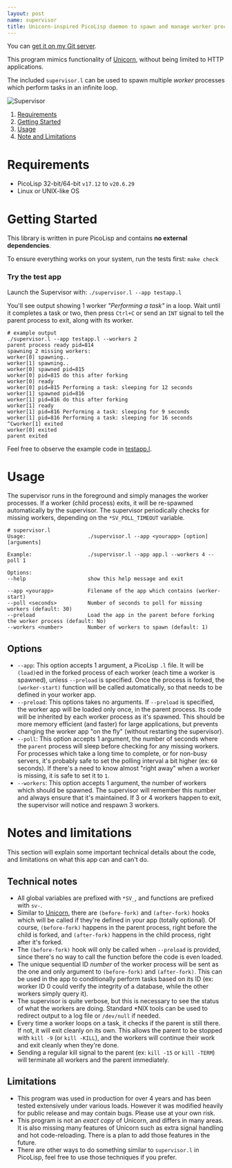 ```yaml
---
layout: post
name: supervisor
title: Unicorn-inspired PicoLisp daemon to spawn and manage worker processes
---
```


You can [get it on my Git server](https://git.a1w.ca/aw/picolisp-supervisor).

This program mimics functionality of [Unicorn](https://yhbt.net/unicorn/), without being limited to HTTP applications.

The included `supervisor.l` can be used to spawn multiple _worker_ processes which perform tasks in an infinite loop.

![Supervisor](https://user-images.githubusercontent.com/153401/85007713-68f87b80-b14b-11ea-840e-aed11b992a72.png)

  1. [Requirements](#requirements)
  2. [Getting Started](#getting-started)
  3. [Usage](#usage)
  4. [Note and Limitations](#notes-and-limitations)

# Requirements

  * PicoLisp 32-bit/64-bit `v17.12` to `v20.6.29`
  * Linux or UNIX-like OS

# Getting Started

This library is written in pure PicoLisp and contains **no external dependencies**.

To ensure everything works on your system, run the tests first: `make check`

### Try the test app

Launch the Supervisor with: `./supervisor.l --app testapp.l`

You'll see output showing 1 worker _"Performing a task"_ in a loop. Wait until it completes a task or two, then press `Ctrl+C` or send an `INT` signal to tell the parent process to exit, along with its worker.

```
# example output
./supervisor.l --app testapp.l --workers 2
parent process ready pid=814
spawning 2 missing workers:
worker[0] spawning..
worker[1] spawning..
worker[0] spawned pid=815
worker[0] pid=815 do this after forking
worker[0] ready
worker[0] pid=815 Performing a task: sleeping for 12 seconds
worker[1] spawned pid=816
worker[1] pid=816 do this after forking
worker[1] ready
worker[1] pid=816 Performing a task: sleeping for 9 seconds
worker[1] pid=816 Performing a task: sleeping for 16 seconds
^Cworker[1] exited
worker[0] exited
parent exited
```

Feel free to observe the example code in [testapp.l](testapp.l).

# Usage

The supervisor runs in the foreground and simply manages the worker processes. If a worker (child process) exits, it will be re-spawned automatically by the supervisor. The supervisor periodically checks for missing workers, depending on the `*SV_POLL_TIMEOUT` variable.

```
# supervisor.l
Usage:                    ./supervisor.l --app <yourapp> [option] [arguments]

Example:                  ./supervisor.l --app app.l --workers 4 --poll 1

Options:
--help                    show this help message and exit

--app <yourapp>           Filename of the app which contains (worker-start)
--poll <seconds>          Number of seconds to poll for missing workers (default: 30)
--preload                 Load the app in the parent before forking the worker process (default: No)
--workers <number>        Number of workers to spawn (default: 1)
```

## Options

* `--app`: This option accepts 1 argument, a PicoLisp `.l` file. It will be `(load)`ed in the forked process of each worker (each time a worker is spawned), unless `--preload` is specified. Once the process is forked, the `(worker-start)` function will be called automatically, so that needs to be defined in your worker app.
* `--preload`: This options takes no arguments. If `--preload` is specified, the worker app will be loaded only once, in the parent process. Its code will be inherited by each worker process as it's spawned. This should be more memory efficient (and faster) for large applications, but prevents changing the worker app "on the fly" (without restarting the supervisor).
* `--poll`: This option accepts 1 argument, the number of seconds where the `parent` process will sleep before checking for any missing workers. For processes which take a long time to complete, or for non-busy servers, it's probably safe to set the polling interval a bit higher (ex: `60` seconds). If there's a need to know almost "right away" when a worker is missing, it is safe to set it to `1`.
* `--workers`: This option accepts 1 argument, the number of workers which should be spawned. The supervisor will remember this number and always ensure that it's maintained. If 3 or 4 workers happen to exit, the supervisor will notice and respawn 3 workers.

# Notes and limitations

This section will explain some important technical details about the code, and limitations on what this app can and can't do.

## Technical notes

  * All global variables are prefixed with `*SV_`, and functions are prefixed with `sv-`.
  * Similar to [Unicorn](https://yhbt.net/unicorn/), there are `(before-fork)` and `(after-fork)` hooks which will be called if they're defined in your app (totally optional). Of course, `(before-fork)` happens in the parent process, right before the child is forked, and `(after-fork)` happens in the child process, right after it's forked.
  * The `(before-fork)` hook will only be called when `--preload` is provided, since there's no way to call the function before the code is even loaded.
  * The unique sequential ID _number_ of the worker process will be sent as the one and only argument to `(before-fork)` and `(after-fork)`. This can be used in the app to conditionally perform tasks based on its ID (ex: worker ID 0 could verify the integrity of a database, while the other workers simply query it).
  * The supervisor is quite verbose, but this is necessary to see the status of what the workers are doing. Standard *NIX tools can be used to redirect output to a log file or `/dev/null` if needed.
  * Every time a worker loops on a task, it checks if the parent is still there. If not, it will exit cleanly on its own. This allows the parent to be stopped with `kill -9` (or `kill -KILL`), and the workers will continue their work and exit cleanly when they're done.
  * Sending a regular kill signal to the parent (ex: `kill -15` or `kill -TERM`) will terminate all workers and the parent immediately.

## Limitations

  * This program was used in production for over 4 years and has been tested extensively under various loads. However it was modified heavily for public release and may contain bugs. Please use at your own risk.
  * This program is not an _exact copy_ of Unicorn, and differs in many areas. It is also missing many features of Unicorn such as extra signal handling and hot code-reloading. There is a plan to add those features in the future.
  * There are other ways to do something similar to `supervisor.l` in PicoLisp, feel free to use those techniques if you prefer.

